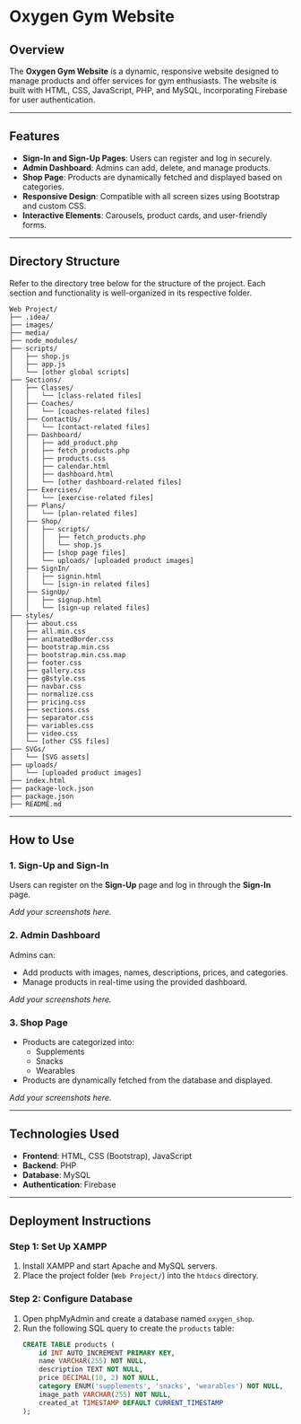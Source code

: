 ﻿# Oxygen Gym Website

## Overview

The **Oxygen Gym Website** is a dynamic, responsive website designed to manage products and offer services for gym enthusiasts. The website is built with HTML, CSS, JavaScript, PHP, and MySQL, incorporating Firebase for user authentication.

---

## Features

- **Sign-In and Sign-Up Pages**: Users can register and log in securely.
- **Admin Dashboard**: Admins can add, delete, and manage products.
- **Shop Page**: Products are dynamically fetched and displayed based on categories.
- **Responsive Design**: Compatible with all screen sizes using Bootstrap and custom CSS.
- **Interactive Elements**: Carousels, product cards, and user-friendly forms.

---

## Directory Structure

Refer to the directory tree below for the structure of the project. Each section and functionality is well-organized in its respective folder.

```plaintext
Web Project/
├── .idea/
├── images/
├── media/
├── node_modules/
├── scripts/
│   ├── shop.js
│   ├── app.js
│   └── [other global scripts]
├── Sections/
│   ├── Classes/
│   │   └── [class-related files]
│   ├── Coaches/
│   │   └── [coaches-related files]
│   ├── ContactUs/
│   │   └── [contact-related files]
│   ├── Dashboard/
│   │   ├── add_product.php
│   │   ├── fetch_products.php
│   │   ├── products.css
│   │   ├── calendar.html
│   │   ├── dashboard.html
│   │   └── [other dashboard-related files]
│   ├── Exercises/
│   │   └── [exercise-related files]
│   ├── Plans/
│   │   └── [plan-related files]
│   ├── Shop/
│   │   ├── scripts/
│   │   │   ├── fetch_products.php
│   │   │   └── shop.js
│   │   ├── [shop page files]
│   │   └── uploads/ [uploaded product images]
│   ├── SignIn/
│   │   ├── signin.html
│   │   └── [sign-in related files]
│   ├── SignUp/
│   │   ├── signup.html
│   │   └── [sign-up related files]
├── styles/
│   ├── about.css
│   ├── all.min.css
│   ├── animatedBorder.css
│   ├── bootstrap.min.css
│   ├── bootstrap.min.css.map
│   ├── footer.css
│   ├── gallery.css
│   ├── gBstyle.css
│   ├── navbar.css
│   ├── normalize.css
│   ├── pricing.css
│   ├── sections.css
│   ├── separator.css
│   ├── variables.css
│   ├── video.css
│   └── [other CSS files]
├── SVGs/
│   └── [SVG assets]
├── uploads/
│   └── [uploaded product images]
├── index.html
├── package-lock.json
├── package.json
├── README.md
```

---

## How to Use

### 1. Sign-Up and Sign-In

Users can register on the **Sign-Up** page and log in through the **Sign-In** page.

_Add your screenshots here._

### 2. Admin Dashboard

Admins can:

- Add products with images, names, descriptions, prices, and categories.
- Manage products in real-time using the provided dashboard.

_Add your screenshots here._

### 3. Shop Page

- Products are categorized into:
  - Supplements
  - Snacks
  - Wearables
- Products are dynamically fetched from the database and displayed.

_Add your screenshots here._

---

## Technologies Used

- **Frontend**: HTML, CSS (Bootstrap), JavaScript
- **Backend**: PHP
- **Database**: MySQL
- **Authentication**: Firebase

---

## Deployment Instructions

### Step 1: Set Up XAMPP

1. Install XAMPP and start Apache and MySQL servers.
2. Place the project folder (`Web Project/`) into the `htdocs` directory.

### Step 2: Configure Database

1. Open phpMyAdmin and create a database named `oxygen_shop`.
2. Run the following SQL query to create the `products` table:
   ```sql
   CREATE TABLE products (
       id INT AUTO_INCREMENT PRIMARY KEY,
       name VARCHAR(255) NOT NULL,
       description TEXT NOT NULL,
       price DECIMAL(10, 2) NOT NULL,
       category ENUM('supplements', 'snacks', 'wearables') NOT NULL,
       image_path VARCHAR(255) NOT NULL,
       created_at TIMESTAMP DEFAULT CURRENT_TIMESTAMP
   );
   ```
